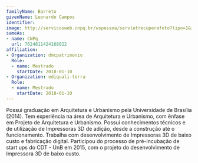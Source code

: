 ```yaml
---
familyName: Barreto
givenName: Leonardo Campos
identifier: 
image: http://servicosweb.cnpq.br/wspessoa/servletrecuperafoto?tipo=1&id=K8144203E5
sameAs:
- name: CNPq
  url: 7624811424168022
affiliation:
- Organization: dmcpatrimonio
  Role:
  - name: Mestrado
    startDate: 2018-01-10
- Organization: ediquali-terra
  Role:
  - name: Mestrado
    startDate: 2018-01-10
---
```


Possui graduação em Arquitetura e Urbanismo pela Universidade de
Brasília (2014). Tem experiência na área de Arquitetura e Urbanismo, com
ênfase em Projeto de Arquitetura e Urbanismo. Possui conhecimentos
técnicos e de utilização de Impressoras 3D de adição, desde a construção
até o funcionamento. Trabalha com desenvolvimento de Impressoras 3D de
baixo custo e fabricação digital. Participou do processo de
pré-incubação de start ups do CDT - UnB em 2015, com o projeto do
desenvolvimento de Impressora 3D de baixo custo. 

